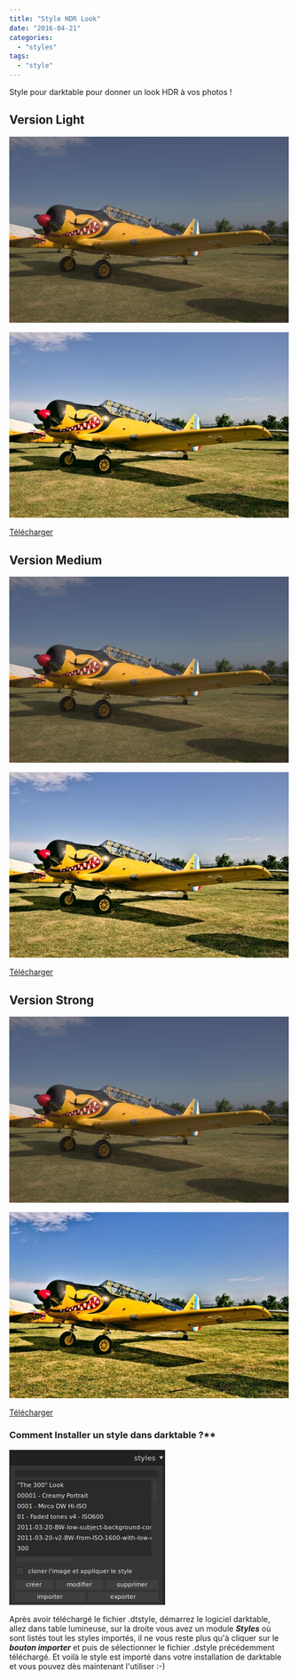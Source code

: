 ```yaml
---
title: "Style HDR Look"
date: "2016-04-21"
categories: 
  - "styles"
tags: 
  - "style"
---
```


Style pour darktable pour donner un look HDR à vos photos !

## Version Light

![](images/original.jpeg)

![](images/HDR_Look_light.jpeg)

[Télécharger](/download/Styles/HDR%20Look%20-%20Light.dtstyle)

## Version Medium

![](images/original.jpeg)

![](images/HDR_Look_medium.jpeg)

[Télécharger](/download/Styles/HDR%20Look%20-%20Light.dtstyle)

## Version Strong

![](images/original.jpeg)

![](images/HDR_Look_strong.jpeg)

[Télécharger](/download/Styles/HDR%20Look%20-%20Light.dtstyle)

 

### Comment Installer un style dans darktable ?**
![installation-style](images/installation-style.jpeg)

Après avoir téléchargé le fichier .dtstyle, démarrez le logiciel darktable, allez dans table lumineuse, sur la droite vous avez un module **_Styles_** où sont listés tout les styles importés, il ne vous reste plus qu'à cliquer sur le _**bouton importer**_ et puis de sélectionner le fichier .dstyle précédemment téléchargé. Et voilà le style est importé dans votre installation de darktable et vous pouvez dès maintenant l'utiliser :-)

